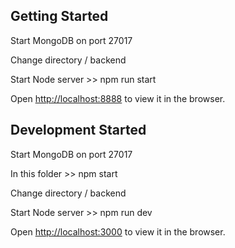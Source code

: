 ## Getting Started

Start MongoDB on port 27017

Change directory / backend

Start Node server >> npm run start

Open [http://localhost:8888](http://localhost:8888) to view it in the browser.

## Development Started

Start MongoDB on port 27017

In this folder >> npm start

Change directory / backend

Start Node server >> npm run dev

Open [http://localhost:3000](http://localhost:3000) to view it in the browser.
